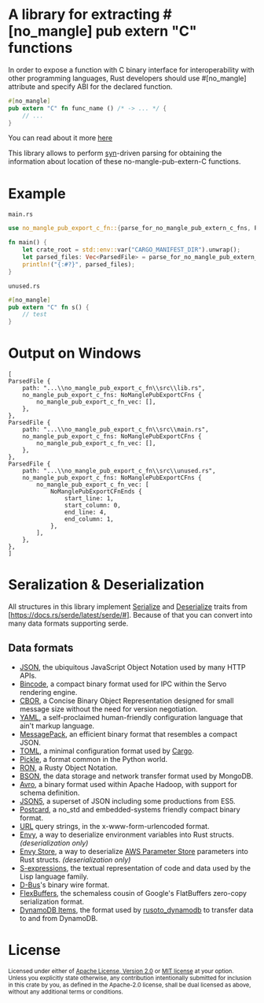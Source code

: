 # A library for extracting #\[no_mangle\] pub extern "C" functions

In order to expose a function with C binary interface for interoperability with other programming languages,
Rust developers should use #\[no_mangle\] attribute and specify ABI for the declared function.

```rust
#[no_mangle]
pub extern "C" fn func_name () /* -> ... */ {
    // ...
}
```

You can read about it more [here](https://docs.rust-embedded.org/book/interoperability/rust-with-c.html)
 
This library allows to perform [syn](https://crates.io/crates/syn)-driven parsing for obtaining the information about
location of these no-mangle-pub-extern-C functions.

# Example

`main.rs`

```rust
use no_mangle_pub_export_c_fn::{parse_for_no_mangle_pub_extern_c_fns, ParsedFile};

fn main() {
    let crate_root = std::env::var("CARGO_MANIFEST_DIR").unwrap();
    let parsed_files: Vec<ParsedFile> = parse_for_no_mangle_pub_extern_c_fns(crate_root.as_str());
    println!("{:#?}", parsed_files);
}
```

`unused.rs`
```rust
#[no_mangle]
pub extern "C" fn s() {
    // test
}
```

# Output on Windows

```text
[
ParsedFile {
    path: "...\\no_mangle_pub_export_c_fn\\src\\lib.rs",
    no_mangle_pub_export_c_fns: NoManglePubExportCFns {
        no_mangle_pub_export_c_fn_vec: [],
    },
},
ParsedFile {
    path: "...\\no_mangle_pub_export_c_fn\\src\\main.rs",
    no_mangle_pub_export_c_fns: NoManglePubExportCFns {
        no_mangle_pub_export_c_fn_vec: [],
    },
},
ParsedFile {
    path: "...\\no_mangle_pub_export_c_fn\\src\\unused.rs",
    no_mangle_pub_export_c_fns: NoManglePubExportCFns {
        no_mangle_pub_export_c_fn_vec: [
            NoManglePubExportCFnEnds {
                start_line: 1,
                start_column: 0,
                end_line: 4,
                end_column: 1,
            },
        ],
    },
},
]
```

# Seralization & Deserialization

All structures in this library implement [Serialize](https://docs.rs/serde/latest/serde/trait.Serialize.html) and [Deserialize](https://docs.rs/serde/latest/serde/trait.Deserialize.html) traits from [https://docs.rs/serde/latest/serde/#]. Because of that you can convert into many data formats supporting serde.

## Data formats

- [JSON], the ubiquitous JavaScript Object Notation used by many HTTP APIs.
- [Bincode], a compact binary format
  used for IPC within the Servo rendering engine.
- [CBOR], a Concise Binary Object Representation designed for small message
  size without the need for version negotiation.
- [YAML], a self-proclaimed human-friendly configuration language that ain't
  markup language.
- [MessagePack], an efficient binary format that resembles a compact JSON.
- [TOML], a minimal configuration format used by [Cargo].
- [Pickle], a format common in the Python world.
- [RON], a Rusty Object Notation.
- [BSON], the data storage and network transfer format used by MongoDB.
- [Avro], a binary format used within Apache Hadoop, with support for schema
  definition.
- [JSON5], a superset of JSON including some productions from ES5.
- [Postcard], a no\_std and embedded-systems friendly compact binary format.
- [URL] query strings, in the x-www-form-urlencoded format.
- [Envy], a way to deserialize environment variables into Rust structs.
  *(deserialization only)*
- [Envy Store], a way to deserialize [AWS Parameter Store] parameters into
  Rust structs. *(deserialization only)*
- [S-expressions], the textual representation of code and data used by the
  Lisp language family.
- [D-Bus]'s binary wire format.
- [FlexBuffers], the schemaless cousin of Google's FlatBuffers zero-copy serialization format.
- [DynamoDB Items], the format used by [rusoto_dynamodb] to transfer data to
  and from DynamoDB.

# License

<sup>
Licensed under either of <a href="LICENSE-APACHE">Apache License, Version
2.0</a> or <a href="LICENSE-MIT">MIT license</a> at your option.
</sup>

<br>

<sub>
Unless you explicitly state otherwise, any contribution intentionally submitted
for inclusion in this crate by you, as defined in the Apache-2.0 license, shall
be dual licensed as above, without any additional terms or conditions.
</sub>

[JSON]: https://github.com/serde-rs/json
[Bincode]: https://github.com/servo/bincode
[CBOR]: https://github.com/enarx/ciborium
[YAML]: https://github.com/dtolnay/serde-yaml
[MessagePack]: https://github.com/3Hren/msgpack-rust
[TOML]: https://github.com/alexcrichton/toml-rs
[Pickle]: https://github.com/birkenfeld/serde-pickle
[RON]: https://github.com/ron-rs/ron
[BSON]: https://github.com/zonyitoo/bson-rs
[Avro]: https://github.com/flavray/avro-rs
[JSON5]: https://github.com/callum-oakley/json5-rs
[Postcard]: https://github.com/jamesmunns/postcard
[URL]: https://docs.rs/serde_qs
[Envy]: https://github.com/softprops/envy
[Envy Store]: https://github.com/softprops/envy-store
[Cargo]: https://doc.rust-lang.org/cargo/reference/manifest.html
[AWS Parameter Store]: https://docs.aws.amazon.com/systems-manager/latest/userguide/systems-manager-paramstore.html
[S-expressions]: https://github.com/rotty/lexpr-rs
[D-Bus]: https://docs.rs/zvariant
[FlexBuffers]: https://github.com/google/flatbuffers/tree/master/rust/flexbuffers
[DynamoDB Items]: https://docs.rs/serde_dynamo
[rusoto_dynamodb]: https://docs.rs/rusoto_dynamodb
